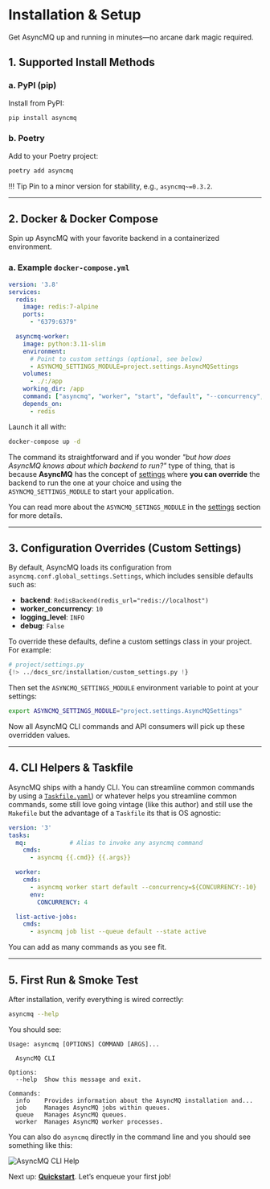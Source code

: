 # Installation & Setup

Get AsyncMQ up and running in minutes—no arcane dark magic required.

## 1. Supported Install Methods

### a. PyPI (pip)

Install from PyPI:

```bash
pip install asyncmq
```

### b. Poetry

Add to your Poetry project:

```bash
poetry add asyncmq
```

!!! Tip
    Pin to a minor version for stability, e.g., `asyncmq~=0.3.2`.

---

## 2. Docker & Docker Compose

Spin up AsyncMQ with your favorite backend in a containerized environment.

### a. Example `docker-compose.yml`

```yaml
version: '3.8'
services:
  redis:
    image: redis:7-alpine
    ports:
      - "6379:6379"

  asyncmq-worker:
    image: python:3.11-slim
    environment:
      # Point to custom settings (optional, see below)
      - ASYNCMQ_SETTINGS_MODULE=project.settings.AsyncMQSettings
    volumes:
      - ./:/app
    working_dir: /app
    command: ["asyncmq", "worker", "start", "default", "--concurrency", "4"]
    depends_on:
      - redis
```

Launch it all with:

```bash
docker-compose up -d
```

The command its straightforward and if you wonder *"but how does AsyncMQ knows about which backend to run?"* type of thing,
that is because **AsyncMQ** has the concept of [settings](./settings.md) where **you can override** the backend to run
the one at your choice and using the `ASYNCMQ_SETTINGS_MODULE` to start your application.

You can read more about the `ASYNCMQ_SETINGS_MODULE` in the [settings](./settings.md) section for more details.

---

## 3. Configuration Overrides (Custom Settings)

By default, AsyncMQ loads its configuration from `asyncmq.conf.global_settings.Settings`, which includes sensible defaults such as:

* **backend**: `RedisBackend(redis_url="redis://localhost")`
* **worker\_concurrency**: `10`
* **logging\_level**: `INFO`
* **debug**: `False`

To override these defaults, define a custom settings class in your project. For example:

```python
# project/settings.py
{!> ../docs_src/installation/custom_settings.py !}
```

Then set the `ASYNCMQ_SETTINGS_MODULE` environment variable to point at your settings:

```bash
export ASYNCMQ_SETTINGS_MODULE="project.settings.AsyncMQSettings"
```

Now all AsyncMQ CLI commands and API consumers will pick up these overridden values.

---

## 4. CLI Helpers & Taskfile

AsyncMQ ships with a handy CLI. You can streamline common commands by using a [`Taskfile.yaml`](https://taskfile.dev/))
or whatever helps you streamline common commands, some still love going vintage (like this author) and still use the `Makefile`
but the advantage of a `Taskfile` its that is OS agnostic:

```yaml
version: '3'
tasks:
  mq:            # Alias to invoke any asyncmq command
    cmds:
      - asyncmq {{.cmd}} {{.args}}

  worker:
    cmds:
      - asyncmq worker start default --concurrency=${CONCURRENCY:-10}
      env:
        CONCURRENCY: 4

  list-active-jobs:
    cmds:
      - asyncmq job list --queue default --state active
```

You can add as many commands as you see fit.

---

## 5. First Run & Smoke Test

After installation, verify everything is wired correctly:

```bash
asyncmq --help
```

You should see:

```text
Usage: asyncmq [OPTIONS] COMMAND [ARGS]...

  AsyncMQ CLI

Options:
  --help  Show this message and exit.

Commands:
  info    Provides information about the AsyncMQ installation and...
  job     Manages AsyncMQ jobs within queues.
  queue   Manages AsyncMQ queues.
  worker  Manages AsyncMQ worker processes.
```

You can also do `asyncmq` directly in the command line and you should see something like this:

<img src="https://res.cloudinary.com/dymmond/image/upload/v1746168744/asyncmq/docs/cpnmhbed53jnlrriciof.png" alt="AsyncMQ CLI Help"/>

Next up: **[Quickstart](./learn/quickstart.md)**. Let’s enqueue your first job!

